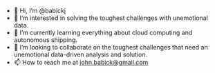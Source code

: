 - 👋 Hi, I’m @babickj
- 👀 I’m interested in solving the toughest challenges with unemotional data.
- 🌱 I’m currently learning everything about cloud computing and autonomous shipping.
- 💞️ I’m looking to collaborate on the toughest challenges that need an unemotional data-driven analysis and solution.
- 📫 How to reach me at john.babick@gmail.com

<!---
babickj/babickj is a ✨ special ✨ repository because its `README.md` (this file) appears on your GitHub profile.
You can click the Preview link to take a look at your changes.
--->
